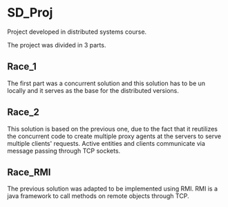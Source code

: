 # SD_Proj
Project developed in distributed systems course.

The project was divided in 3 parts.
## Race_1
The first part was a concurrent solution and this solution has to be un locally and it serves as the base for the 
distributed versions.

## Race_2
This solution is based on the previous one, due to the fact that it reutilizes the concurrent code to create 
multiple proxy agents at the servers to serve multiple clients' requests.
Active entities and clients communicate via message passing through TCP sockets.

## Race_RMI
The previous solution was adapted to be implemented using RMI. RMI is a java framework to call methods on remote 
objects through TCP. 
